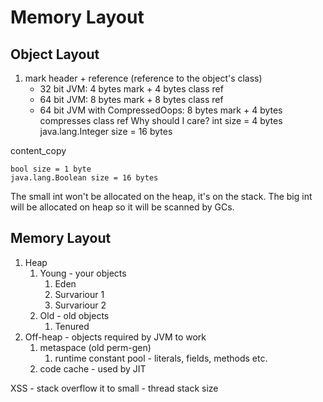 # Memory Layout

## Object Layout

1. mark header + reference (reference to the object's class)
    - 32 bit JVM: 4 bytes mark + 4 bytes class ref
    - 64 bit JVM: 8 bytes mark + 8 bytes class ref
    - 64 bit JVM with CompressedOops: 8 bytes mark + 4 bytes compresses class ref
Why should I care?
int size = 4 bytes
java.lang.Integer size = 16 bytes

content_copy
```
bool size = 1 byte
java.lang.Boolean size = 16 bytes
```

The small int won't be allocated on the heap, it's on the stack. The big int will be allocated on heap so it will be scanned by GCs.

## Memory Layout
1. Heap
    1. Young - your objects
        1. Eden
        1. Survariour 1
        1. Survariour 2
    1. Old - old objects
        1. Tenured
1. Off-heap - objects required by JVM to work
    1. metaspace (old perm-gen)
        1. runtime constant pool - literals, fields, methods etc.
    1. code cache - used by JIT

XSS - stack overflow it to small - thread stack size